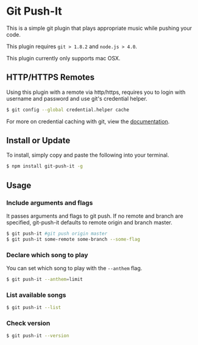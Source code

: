 # Git Push-It

This is a simple git plugin that plays appropriate music while pushing your code.

This plugin requires `git > 1.8.2` and `node.js > 4.0`.

This plugin currently only supports mac OSX.

## HTTP/HTTPS Remotes

Using this plugin with a remote via http/https, requires you to login with username and password and
use git's credential helper.

```bash
$ git config --global credential.helper cache
```

For more on credential caching with git, view the
[documentation](https://git-scm.com/docs/gitcredentials).

## Install or Update

To install, simply copy and paste the following into your terminal.

```bash
$ npm install git-push-it -g
```

## Usage

### Include arguments and flags

It passes arguments and flags to git push. If no remote and branch are specified, git-push-it
defaults to remote origin and branch master.

```bash
$ git push-it #git push origin master
$ git push-it some-remote some-branch --some-flag
```

### Declare which song to play

You can set which song to play with the `--anthem` flag.

```bash
$ git push-it --anthem=limit
```

### List available songs

```bash
$ git push-it --list
```

### Check version

```bash
$ git push-it --version
```
